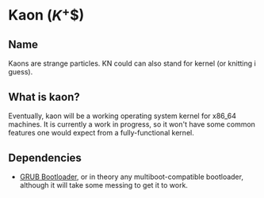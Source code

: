 # Kaon ($K^+$$)
## Name
Kaons are strange particles. KN could can also stand for kernel (or knitting i
guess).
## What is kaon?
Eventually, kaon will be a working operating system kernel for x86_64 machines.
It is currently a work in progress, so it won't have some common features one
would expect from a fully-functional kernel.
## Dependencies
- [GRUB Bootloader](https://www.gnu.org/software/grub/), or in theory any 
multiboot-compatible bootloader, although it will take some messing to get it
to work.

